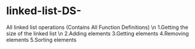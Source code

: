 # linked-list-DS-
All linked list operations (Contains All Function Definitions)
\n
1.Getting the size of the linked list \n
2.Adding elements
3.Getting elements
4.Removing elements
5.Sorting elements
